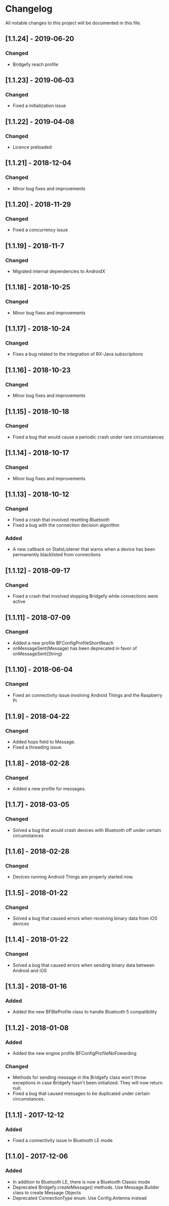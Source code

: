 # Changelog
All notable changes to this project will be documented in this file.

## [1.1.24] - 2019‑06‑20
### Changed
- Bridgefy reach profile

## [1.1.23] - 2019‑06‑03
### Changed
- Fixed a initialization issue

## [1.1.22] - 2019‑04‑08
### Changed
- Licence preloaded

## [1.1.21] - 2018-12-04
### Changed
- Minor bug fixes and improvements

## [1.1.20] - 2018-11-29
### Changed
- Fixed a concurrency issue

## [1.1.19] - 2018-11-7
### Changed
- Migrated internal dependencies to AndroidX

## [1.1.18] - 2018-10-25
### Changed
- Minor bug fixes and improvements

## [1.1.17] - 2018-10-24
### Changed
- Fixes a bug related to the integration of RX-Java subscriptions

## [1.1.16] - 2018-10-23
### Changed
- Minor bug fixes and improvements

## [1.1.15] - 2018-10-18
### Changed
- Fixed a bug that would cause a periodic crash under rare circumstances

## [1.1.14] - 2018-10-17
### Changed
- Minor bug fixes and improvements

## [1.1.13] - 2018-10-12
### Changed
- Fixed a crash that involved resetting Bluetooth
- Fixed a bug with the connection decision algorithm
### Added
- A new callback on StateListener that warns when a device has been permanently blacklisted from connections


## [1.1.12] - 2018-09-17
### Changed
- Fixed a crash that involved stopping Bridgefy while connections were active


## [1.1.11] - 2018-07-09
### Changed
- Added a new profile BFConfigProfileShortReach
- onMessageSent(Message) has been deprecated in favor of onMessageSent(String)


## [1.1.10] - 2018-06-04
### Changed
- Fixed an connectivity issue involving Android Things and the Raspberry Pi


## [1.1.9] - 2018-04-22
### Changed
- Added hops field to Message.
- Fixed a threading issue.


## [1.1.8] - 2018-02-28
### Changed
- Added a new profile for messages.


## [1.1.7] - 2018-03-05
### Changed
- Solved a bug that would crash devices with Bluetooth off under certain circumstances


## [1.1.6] - 2018-02-28
### Changed
- Devices running Android Things are properly started now.


## [1.1.5] - 2018-01-22
### Changed
- Solved a bug that caused errors when receiving binary data from iOS devices

## [1.1.4] - 2018-01-22
### Changed
- Solved a bug that caused errors when sending binary data between Android and iOS

## [1.1.3] - 2018-01-16
### Added
- Added the new BFBleProfile class to handle Bluetooth 5 compatibility


## [1.1.2] - 2018-01-08
### Added
- Added the new engine profile BFConfigProfileNoFowarding

### Changed
- Methods for sending message in the Bridgefy class won't throw exceptions in case Bridgefy hasn't been initialized.
They will now return null.
- Fixed a bug that caused messages to be duplicated under certain circumstances.


## [1.1.1] - 2017-12-12
### Added
- Fixed a connectivity issue in Bluetooth LE mode


## [1.1.0] - 2017-12-06
### Added
- In addition to Bluetooth LE, there is now a Bluetooth Classic mode
- Deprecated Bridgefy.createMessage() methods. Use Message.Builder class to create Message Objects
- Deprecated ConnectionType enum. Use Config.Antenna instead


